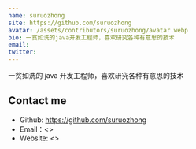 ```yaml
---
name: suruozhong
site: https://github.com/suruozhong
avatar: /assets/contributors/suruozhong/avatar.webp
bio: 一贫如洗的java开发工程师，喜欢研究各种有意思的技术
email:
twitter:
---
```


一贫如洗的 java 开发工程师，喜欢研究各种有意思的技术

## Contact me

- Github: <https://github.com/suruozhong>
- Email：<>
- Website: <>

